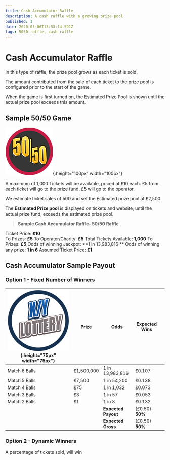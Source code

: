 ```yaml
---
title: Cash Accumulator Raffle
description: A cash raffle with a growing prize pool
published: 1
date: 2020-03-06T13:53:14.591Z
tags: 5050 raffle, cash raffle
---
```



# Cash Accumulator Raffle

In this type of raffle, the prize pool grows as each ticket is sold.

The amount contributed from the sale of each ticket to the prize pool is configured prior to the start of the game. 

When the game is first turned on, the Estimated Prize Pool is shown until the actual prize pool exceeds this amount.  

## Sample 50/50 Game
![50-50small.png](/50-50small.png){:height="100px" width="100px"}

A maximum of 1,000 Tickets will be available, priced at £10 each. 
£5 from each ticket will go to the prize fund, £5 will go to the operator.

We estimate ticket sales of 500 and set the Estimated prize pool at £2,500.

The **Estimated Prize pool** is displayed on tickets and website, until the actual prize fund, exceeds the estimated prize pool.


>**Sample Cash Accumulator Raffle- 50/50 Raffle**

Ticket Price: **£10**  
To Prizes: **£5** 
To Operator/Charity: **£5**
Total Tickets Available: **1,000** 
To Prizes: **£5** 
Odds of winning Jackpot: **1 in 13,983,816  ** 
Odds of winning any prize: **1 in 6** 
Assumed Ticket Price: **£1**  

## Cash Accumulator Sample Payout

### Option 1 - Fixed Number of Winners


| ![basic-lottery.png](/uploads/basic-lottery.png "Traditional Basic Lottery"){:height="75px" width="75px"}       | Prize   | Odds                             | Expected Wins         |                       |
|---------------|---------|----------------------------------|-----------------------|-----------------------|
| Match 6 Balls     | £1,500,000 | 1 in 13,983,816                   | £0.107               |                       |
| Match 5 Balls     | £7,500  | 1 in 54,200                   | £0.138              |                       |
| Match 4 Balls     | £75     | 1 in 1,032                        | £0.073              |                       |
| Match 3 Balls     | £3    | 1 in 57                        | £0.053               |                       |
| Match 2 Balls     | £1     | 1 in 8                     | £0.132              |                       |
| |       |**Expected Payout**  | (£0.50) **50%**  |  |
| |       |**Expected Gross**  | (£0.50) **50%**   |  |


### Option 2 - Dynamic Winners 
A percentage of tickets sold, will win


